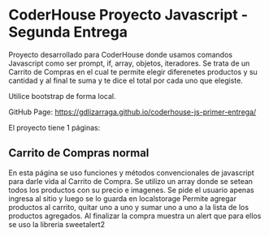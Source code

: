 # CoderHouse Proyecto Javascript - Segunda Entrega

Proyecto desarrollado para CoderHouse donde usamos comandos Javascript como ser prompt, if, array, objetos, iteradores. Se trata de un Carrito de Compras en el cual te permite elegir diferenetes productos y su cantidad y al final te suma y te dice el total por cada uno que elegiste.

Utilice bootstrap de forma local.

GitHub Page: https://gdlizarraga.github.io/coderhouse-js-primer-entrega/

El proyecto tiene 1 páginas:

## Carrito de Compras normal

En esta página se uso funciones y métodos convencionales de javascript para darle vida al Carrito de Compra.
Se utilizo un array donde se setean todos los productos con su precio e imagenes.
Se pide el usuario apenas ingresa al sitio y luego se lo guarda en localstorage
Permite agregar productos al carrito, quitar uno a uno y sumar uno a uno a la lista de los productos agregados.
Al finalizar la compra muestra un alert que para ellos se uso la libreria sweetalert2

